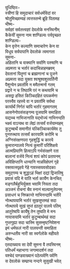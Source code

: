 युधिष्ठिरः-   
स्त्रीणां हि समुदाचारं सर्वधर्मविदां वर  
श्रोतुमिच्छाम्यहं त्वत्तस्तन्मे ब्रूहि पितामह  
भीष्मः-  
सर्वज्ञां सर्वतत्त्वज्ञां देवलोके मनस्विनीम्  
कैकेयीं सुमना नाम शाण्डिल्यः पर्यपृच्छत  
शाण्डिल्यः-  
केन वृत्तेन कल्याणि समाचारेण केन वा  
विधूय सर्वपापानि देवलोकं त्वमागता  
सुमना-  
अहितानि च वाक्यानि सर्वाणि परुषाणि च  
अप्रमत्ता च भर्तारं कदाचिन्नाहमब्रवम्  
देवतानां पितॄणां च ब्राह्मणानां च पूजने  
अप्रमत्ता सदा युक्ता श्वश्रूश्वशुरवर्तिनी  
पैशुन्येन प्रवर्तामि न ममैतन्मनो गतम्  
प्रद्वारे न च तिष्ठामि परं न कथयामि च  
असद्वा हसितं किञ्चिदहितं पापकर्मणा  
परस्यैव रहस्ये वा न प्रवर्तामि सर्वथा  
कार्यार्थे निर्गतं चापि भर्तारं गृहमागतम्  
आसनेनोपसंसङ्गम्य पूजयामि समाहिता  
यद्यच्च नाभिजानाति यद्भोज्यं नाभिनन्दति  
भक्ष्यं वाऽप्यथ वा लेह्यं तत्सर्वं वर्जयाम्यहम्  
कुटुम्बार्थे समानीतं यत्किञ्चित्कार्यमेव तु  
पुनरुत्थाय तत्सर्वं कारयामि करोमि च  
अग्निसंरक्षणपरा गृहशुद्धिं च कारये  
कुमारान्पालये नित्यं कुमारीं परिशिक्षये  
आत्मप्रियाणि हित्वाऽपि गर्भसंरक्षणे रता  
बालानां वर्जये नित्यं शापं कोपं प्रतापनम्  
अविक्षिप्तानि धान्यानि नान्नविक्षेपणं गृहे  
रक्तवत्स्पृहये गेहे गावस्सयवसोदकाः  
समुद्गम्य च शुद्धाऽहं भिक्षां दद्यां द्विजातिषु  
प्रवासं यदि मे याति भर्ता कार्येण केनचित्  
मङ्गलैर्बहुभिर्युक्ता भवामि नियता तदा  
अञ्जनं रोचनां चैव स्नानं माल्यानुलेपनम्  
प्रसाधनं च निष्क्रान्ते नाभिनन्दामि भर्तरि  
नोत्थापयामि भर्तारं सुखसुप्तमहं सदा  
नोत्थापये सुखं सुप्तं ह्यातुरं पालये पतिम्  
आतुरेष्वपि कार्येषु तेन तुष्यति मे मनः  
नायासयामि भर्तारं कुटुम्बार्थमहं सदा  
गुप्तगुह्या सदा चास्मि सुसम्मृष्टनिवेशना  
इमं धर्मफलं नारी पालयन्ती समाहिता  
अरुन्धतीव नारी सा स्वर्गलोके महीयते  
भीष्मः-   
एतदाख्याय सा देवी सुमना वै तपस्विनम्  
पतिधर्मं महाभागा जगामादर्शनं तदा  
यश्चेदं पाण्डवाख्यानं पठेत्पर्वणि पर्वणि  
स देवलोकं सम्प्राप्य नन्दने सुसुखी भवेत्   
